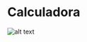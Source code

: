 # Calculadora

![alt text](https://github.com/PassaUmDollar/Calculadora/blob/master/Visual/app.png?raw=true)
